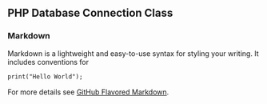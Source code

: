 ## PHP Database Connection Class

### Markdown

Markdown is a lightweight and easy-to-use syntax for styling your writing. It includes conventions for

```markdown
print("Hello World");
```

For more details see [GitHub Flavored Markdown](https://guides.github.com/features/mastering-markdown/).
